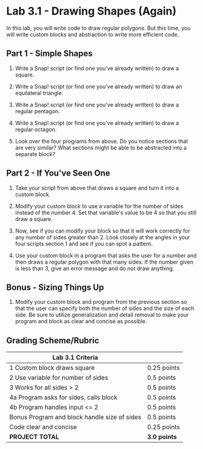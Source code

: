 # Lab 3.1 - Drawing Shapes (Again)

In this lab, you will write code to draw regular polygons.  But this time, you will write custom blocks and abstraction to write more efficient code.

## Part 1 - Simple Shapes

1. Write a Snap! script (or find one you've already written) to draw a square.

2. Write a Snap! script (or find one you've already written) to draw an equilateral triangle.

3. Write a Snap! script (or find one you've already written) to draw a regular pentagon.

4. Write a Snap! script (or find one you've already written) to draw a regular octagon.

5. Look over the four programs from above.  Do you notice sections that are very similar?  What sections might be able to be abstracted into a separate block?

## Part 2 - If You've Seen One

1. Take your script from above that draws a square and turn it into a custom block.

2. Modify your custom block to use a variable for the number of sides instead of the number 4.  Set that variable's value to be 4 so that you still draw a square.

3. Now, see if you can modify your block so that it will work correctly for any number of sides greater than 2.  Look closely at the angles in your four scripts section 1 and see if you can spot a pattern.

4. Use your custom block in a program that asks the user for a number and then draws a regular polygon with that many sides.  If the number given is less than 3, give an error message and do not draw anything.

## Bonus - Sizing Things Up

1. Modify your custom block and program from the previous section so that the user can specify both the number of sides and the size of each side.  Be sure to utilize generalization and detail removal to make your program and block as clear and concise as possible.

## Grading Scheme/Rubric

| **Lab 3.1 Criteria**                              |                |
| ------------------------------------------------- | -------------- |
| 1 Custom block draws square                       | 0.25 points    |
| 2 Use variable for number of sides                | 0.5 points     |
| 3 Works for all sides > 2                         | 0.5 points     |
| 4a Program asks for sides, calls block            | 0.5 points     |
| 4b Program handles input <= 2                     | 0.5 points     |
| Bonus Program and block handle size of sides      | 0.5 points     |
| Code clear and concise                            | 0.25 points    |
| **PROJECT TOTAL**                                 | **3.0 points** |
